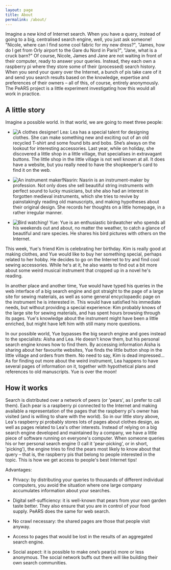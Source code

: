 ```yaml
---
layout: page
title: About
permalink: /about/
---
```


Imagine a new kind of Internet search. When you have a query, instead of going to a big, centralised search engine, well, you just ask someone! "Nicole, where can I find some cool fabric for my new dress?", "James, how do I get from Orly airport to the Gare du Nord in Paris?", "Jane, what is a cruck barn?" Of course, Nicole, James and Jane are not waiting in front of their computer, ready to answer your queries. Instead, they each own a raspberry pi where they store some of their (processed) search history. When you send your query over the Internet, a bunch of pis take care of it and send you search results based on the knowledge, expertise and preferences of their owners – all of this, of course, entirely anonymously. The PeARS project is a little experiment investigating how this would all work in practice. 


A little story
--------------

Imagine a possible world. In that world, we are going to meet three people:

* ![A clothes designer!](http://minimalparts.github.io/PeARS/assets/clothes-design.png) Lea: Lea has a special talent for designing clothes. She can make something new and exciting out of an old recycled T-shirt and some found bits and bobs. She’s always on the lookout for interesting accessories. Last year, while on holiday, she discovered a little shop in a little village, that specialises in extravagant buttons. The little shop in the little village is not well known at all. It does have a website, but you really need to have the shopkeeper’s card to find it on the web.

* ![An instrument maker!](http://minimalparts.github.io/PeARS/assets/instrument-maker.png)Nasrin: Nasrin is an instrument-maker by profession. Not only does she sell beautiful string instruments with perfect sound to lucky musicians, but she also had an interest in forgotten medieval instruments, which she tries to revive by painstakingly reading old manuscripts, and making hypotheses about their original design. She records her thoughts on a little homepage, in a rather irregular manner.

* ![Bird watching!](http://minimalparts.github.io/PeARS/assets/bird-watching.png) Yue: Yue is an enthusiastic birdwatcher who spends all his weekends out and about, no matter the weather, to catch a glance of beautiful and rare species. He shares his bird pictures with others on the Internet.

This week, Yue's friend Kim is celebrating her  birthday. Kim is really good at making clothes, and Yue would like to buy her something special, perhaps related to her hobby. He decides to go on the Internet to try and find cool sewing accessories. While he's at it, he also wants to find out a bit more about some weird musical instrument that cropped up in a novel he's reading.

In another place and another time, Yue would have typed his queries in the web interface of a big search engine and got straight to the page of a large site for sewing materials, as well as some general encyclopaedic page on the instrument he is interested in. This would have satisfied his immediate needs, but without providing a special experience: Kim probably knows of the large site for sewing materials, and has spent hours browsing through its pages. Yue's knowledge about the instrument might have been a little enriched, but might have left him with still many more questions.

In our possible world, Yue bypasses the big search engine and goes instead to the specialists: Aisha and Lea. He doesn't know them, but his personal search engine knows how to find them. By accessing information Aisha is sharing about her favourite websites, Yue finds the little button shop in the little village and orders from them. No need to say, Kim is dead impressed... As for finding out more about the weird instrument, Lea happens to have several pages of information on it, together with hypothetical plans and references to old manuscripts. Yue is over the moon!


How it works
------------

Search is distributed over a network of peers (or 'pears', as I prefer to call them). Each pear is a raspberry pi connected to the Internet and making available a representation of the pages that the raspberry pi's owner has visited (and is willing to share with the world). So in our little story above, Lea's raspberry pi probably stores lots of pages about clothes design, as well as pages related to Lea's other interests. Instead of relying on a big search engine developed and maintained by a company, we have a little piece of software running on everyone's computer. When someone queries his or her personal search engine (I call it 'pear-picking', or in short, 'picking'), the engine tries to find the pears most likely to know about that query – that is, the raspberry pis that belong to people interested in the topic. This is how we get access to people's best Internet tips!

Advantages:

*    Privacy: by distributing your queries to thousands of different individual computers, you avoid the situation where one large company accumulates information about your searches.

*    Digital self-sufficiency: it is well-known that pears from your own garden taste better. They also ensure that you are in control of your food supply. PeARS does the same for web search.

*   No crawl necessary: the shared pages are those that people visit anyway.

*    Access to pages that would be lost in the results of an aggregated search engine.

*    Social aspect: it is possible to make one’s pear(s) more or less anonymous. The social network buffs out there will like building their own search communities.

